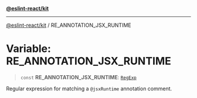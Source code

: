 [**@eslint-react/kit**](../README.md)

***

[@eslint-react/kit](../README.md) / RE\_ANNOTATION\_JSX\_RUNTIME

# Variable: RE\_ANNOTATION\_JSX\_RUNTIME

> `const` **RE\_ANNOTATION\_JSX\_RUNTIME**: [`RegExp`](https://developer.mozilla.org/docs/Web/JavaScript/Reference/Global_Objects/RegExp)

Regular expression for matching a `@jsxRuntime` annotation comment.
